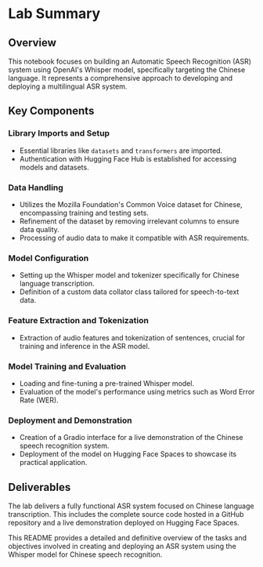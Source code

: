 # Lab Summary

## Overview
This notebook focuses on building an Automatic Speech Recognition (ASR) system using OpenAI's Whisper model, specifically targeting the Chinese language. It represents a comprehensive approach to developing and deploying a multilingual ASR system.

## Key Components

### Library Imports and Setup
- Essential libraries like `datasets` and `transformers` are imported.
- Authentication with Hugging Face Hub is established for accessing models and datasets.

### Data Handling
- Utilizes the Mozilla Foundation's Common Voice dataset for Chinese, encompassing training and testing sets.
- Refinement of the dataset by removing irrelevant columns to ensure data quality.
- Processing of audio data to make it compatible with ASR requirements.

### Model Configuration
- Setting up the Whisper model and tokenizer specifically for Chinese language transcription.
- Definition of a custom data collator class tailored for speech-to-text data.

### Feature Extraction and Tokenization
- Extraction of audio features and tokenization of sentences, crucial for training and inference in the ASR model.

### Model Training and Evaluation
- Loading and fine-tuning a pre-trained Whisper model.
- Evaluation of the model's performance using metrics such as Word Error Rate (WER).

### Deployment and Demonstration
- Creation of a Gradio interface for a live demonstration of the Chinese speech recognition system.
- Deployment of the model on Hugging Face Spaces to showcase its practical application.

## Deliverables
The lab delivers a fully functional ASR system focused on Chinese language transcription. This includes the complete source code hosted in a GitHub repository and a live demonstration deployed on Hugging Face Spaces.

This README provides a detailed and definitive overview of the tasks and objectives involved in creating and deploying an ASR system using the Whisper model for Chinese speech recognition.

